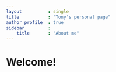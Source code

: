 ```yaml
---
layout          : single
title           : "Tony's personal page"
author_profile  : true
sidebar         :
    title       : "About me"
---
```


# Welcome!
